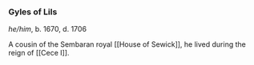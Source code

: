 ### Gyles of Lils
*he/him*, b. 1670, d. 1706

A cousin of the Sembaran royal [[House of Sewick]], he lived during the reign of [[Cece I]].

